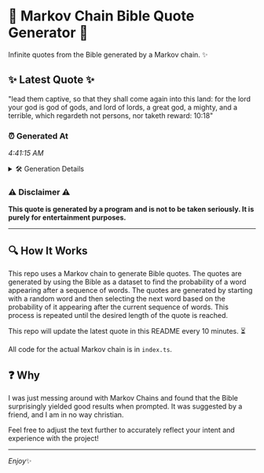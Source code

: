# 📖 Markov Chain Bible Quote Generator 📖

Infinite quotes from the Bible generated by a Markov chain. ✨

## ✨ Latest Quote ✨
"lead them captive, so that they shall come again into this land: for the lord your god is god of gods, and lord of lords, a great god, a mighty, and a terrible, which regardeth not persons, nor taketh reward: 10:18"

### ⏰ Generated At
*4:41:15 AM*

<details>
    <summary>🛠️ Generation Details</summary>
    <p>
        <strong>🌱 Seed:</strong> lead<br>
        <strong>🔄 Iterations:</strong> 40<br>
        <strong>📜 Context History:</strong><br>[ lead ]: them<br>[ lead, them ]: captive,<br>[ lead, them, captive, ]: so<br>[ lead, them, captive,, so ]: that<br>[ lead, them, captive,, so, that ]: they<br>[ lead, them, captive,, so, that, they ]: shall<br>[ them, captive,, so, that, they, shall ]: come<br>[ captive,, so, that, they, shall, come ]: again<br>[ so, that, they, shall, come, again ]: into<br>[ that, they, shall, come, again, into ]: this<br>[ they, shall, come, again, into, this ]: land:<br>[ shall, come, again, into, this, land: ]: for<br>[ come, again, into, this, land:, for ]: the<br>[ again, into, this, land:, for, the ]: lord<br>[ into, this, land:, for, the, lord ]: your<br>[ this, land:, for, the, lord, your ]: god<br>[ land:, for, the, lord, your, god ]: is<br>[ for, the, lord, your, god, is ]: god<br>[ the, lord, your, god, is, god ]: of<br>[ lord, your, god, is, god, of ]: gods,<br>[ your, god, is, god, of, gods, ]: and<br>[ god, is, god, of, gods,, and ]: lord<br>[ is, god, of, gods,, and, lord ]: of<br>[ god, of, gods,, and, lord, of ]: lords,<br>[ of, gods,, and, lord, of, lords, ]: a<br>[ gods,, and, lord, of, lords,, a ]: great<br>[ and, lord, of, lords,, a, great ]: god,<br>[ lord, of, lords,, a, great, god, ]: a<br>[ of, lords,, a, great, god,, a ]: mighty,<br>[ lords,, a, great, god,, a, mighty, ]: and<br>[ a, great, god,, a, mighty,, and ]: a<br>[ great, god,, a, mighty,, and, a ]: terrible,<br>[ god,, a, mighty,, and, a, terrible, ]: which<br>[ a, mighty,, and, a, terrible,, which ]: regardeth<br>[ mighty,, and, a, terrible,, which, regardeth ]: not<br>[ and, a, terrible,, which, regardeth, not ]: persons,<br>[ a, terrible,, which, regardeth, not, persons, ]: nor<br>[ terrible,, which, regardeth, not, persons,, nor ]: taketh<br>[ which, regardeth, not, persons,, nor, taketh ]: reward:<br>[ regardeth, not, persons,, nor, taketh, reward: ]: 10:18<br>
    </p>
</details>

### ⚠️ Disclaimer ⚠️
**This quote is generated by a program and is not to be taken seriously. It is purely for entertainment purposes.**

---

## 🔍 How It Works

This repo uses a Markov chain to generate Bible quotes. The quotes are generated by using the Bible as a dataset to find the probability of a word appearing after a sequence of words. The quotes are generated by starting with a random word and then selecting the next word based on the probability of it appearing after the current sequence of words. This process is repeated until the desired length of the quote is reached.

This repo will update the latest quote in this README every 10 minutes. ⏳

All code for the actual Markov chain is in `index.ts`.

## ❓ Why

I was just messing around with Markov Chains and found that the Bible surprisingly yielded good results when prompted. 
It was suggested by a friend, and I am in no way christian.

Feel free to adjust the text further to accurately reflect your intent and experience with the project!

---

*Enjoy*✨
